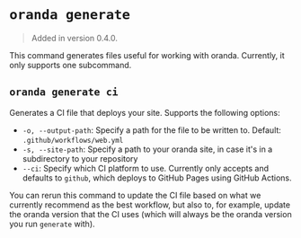 # `oranda generate`

> Added in version 0.4.0.

This command generates files useful for working with oranda. Currently, it only supports one subcommand.

## `oranda generate ci`

Generates a CI file that deploys your site. Supports the following options:

- `-o, --output-path`: Specify a path for the file to be written to. Default: `.github/workflows/web.yml`
- `-s, --site-path`: Specify a path to your oranda site, in case it's in a subdirectory to your repository
- `--ci`: Specify which CI platform to use. Currently only accepts and defaults to `github`, which deploys to GitHub 
  Pages using GitHub Actions.

You can rerun this command to update the CI file based on what we currently recommend as the best workflow, but also 
to, for example, update the oranda version that the CI uses (which will always be the oranda version you run 
`generate` with).
